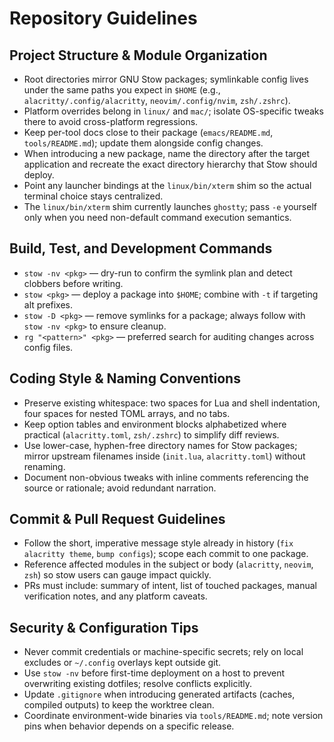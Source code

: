 # Repository Guidelines

## Project Structure & Module Organization
- Root directories mirror GNU Stow packages; symlinkable config lives under the same paths you expect in `$HOME` (e.g., `alacritty/.config/alacritty`, `neovim/.config/nvim`, `zsh/.zshrc`).
- Platform overrides belong in `linux/` and `mac/`; isolate OS-specific tweaks there to avoid cross-platform regressions.
- Keep per-tool docs close to their package (`emacs/README.md`, `tools/README.md`); update them alongside config changes.
- When introducing a new package, name the directory after the target application and recreate the exact directory hierarchy that Stow should deploy.
- Point any launcher bindings at the `linux/bin/xterm` shim so the actual terminal choice stays centralized.
- The `linux/bin/xterm` shim currently launches `ghostty`; pass `-e` yourself only when you need non-default command execution semantics.

## Build, Test, and Development Commands
- `stow -nv <pkg>` — dry-run to confirm the symlink plan and detect clobbers before writing.
- `stow <pkg>` — deploy a package into `$HOME`; combine with `-t` if targeting alt prefixes.
- `stow -D <pkg>` — remove symlinks for a package; always follow with `stow -nv <pkg>` to ensure cleanup.
- `rg "<pattern>" <pkg>` — preferred search for auditing changes across config files.

## Coding Style & Naming Conventions
- Preserve existing whitespace: two spaces for Lua and shell indentation, four spaces for nested TOML arrays, and no tabs.
- Keep option tables and environment blocks alphabetized where practical (`alacritty.toml`, `zsh/.zshrc`) to simplify diff reviews.
- Use lower-case, hyphen-free directory names for Stow packages; mirror upstream filenames inside (`init.lua`, `alacritty.toml`) without renaming.
- Document non-obvious tweaks with inline comments referencing the source or rationale; avoid redundant narration.

## Commit & Pull Request Guidelines
- Follow the short, imperative message style already in history (`fix alacritty theme`, `bump configs`); scope each commit to one package.
- Reference affected modules in the subject or body (`alacritty`, `neovim`, `zsh`) so stow users can gauge impact quickly.
- PRs must include: summary of intent, list of touched packages, manual verification notes, and any platform caveats.

## Security & Configuration Tips
- Never commit credentials or machine-specific secrets; rely on local excludes or `~/.config` overlays kept outside git.
- Use `stow -nv` before first-time deployment on a host to prevent overwriting existing dotfiles; resolve conflicts explicitly.
- Update `.gitignore` when introducing generated artifacts (caches, compiled outputs) to keep the worktree clean.
- Coordinate environment-wide binaries via `tools/README.md`; note version pins when behavior depends on a specific release.
